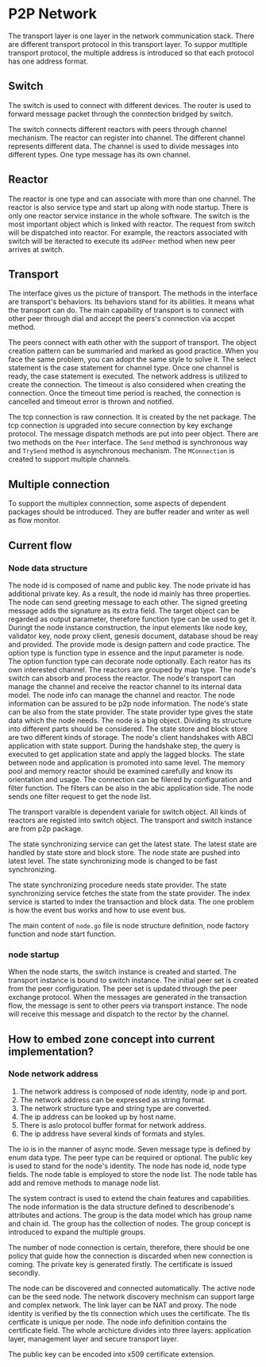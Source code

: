 # P2P Network

The transport layer is one layer in the network communication stack. There are different transport protocol in this transport layer. To suppor mutltiple transport protocol, the multiple address is introduced so that each protocol has one address format. 

## Switch

The switch is used to connect with different devices. The router is used to forward message packet through the conntection bridged by switch.

The switch connects different reactors with peers through channel mechanism. The reactor can register into channel. The different channel represents different data. The channel is used to divide messages into different types. One type message has its own channel.

## Reactor

The reactor is one type and can associate with more than one channel. The reactor is also service type and start up along with node startup. There is only one reactor service instance in the whole software. The switch is the most important object which is linked with reactor. The request from switch will be dispatched into reactor. For example, the reactors associated with switch will be iteracted to execute its `addPeer` method when new peer arrives at switch.

## Transport

The interface gives us the picture of transport. The methods in the interface are transport's behaviors. Its behaviors stand for its abilities. It means what the transport can do. The main capability of transport is to connect with other peer through dial and accept the peers's connection via accpet method.

The peers connect with eath other with the support of transport. The object creation pattern can be summaried and marked as good practice. When you face the same problem, you can adopt the same style to solve it. The select statement is the case statement for channel type. Once one channel is ready, the case statement is executed. The network address is utilized to create the connection. The timeout is also considered when creating the connection. Once the timeout time period is reached, the connection is cancelled and timeout error is thrown and notified. 

The tcp connection is raw connection. It is created by the net package. The tcp connection is upgraded into secure connection by key exchange protocol. The message dispatch methods are put into peer object. There are two methods on the `Peer` interface. The `Send` method is synchronous way and `TrySend` method is asynchronous mechanism. The `MConnection` is created to support multiple channels. 

## Multiple connection

To support the multiplex connnection, some aspects of dependent packages should be introduced. They are buffer reader and writer as well as flow monitor.


## Current flow

### Node data structure

The node id is composed of name and public key. The node private id has additional private key. As a result, the node id mainly has three properties. The node can send greeting message to each other. The signed greeting message adds the signature as its extra field. The target object can be regarded as output parameter, therefore function type can be used to get it. Duringt the node instance construction, the input elements like node key, validator key, node proxy client, genesis document, database shoud be reay and provided. The provide mode is design pattern and code practice. The option type is function type in essence and the input parameter is node. The option function type can decorate node optionally. Each reator has its own interested channel. The reactors are grouped by map type. The node's switch can absorb and process the reactor. The node's transport can manage the channel and receive the reactor channel to its internal data model. The node info can manage the channel and reactor. The node information can be assured to be p2p node information. The node's state can be also from the state provider. The state provider type gives the state data which the node needs. The node is a big object. Dividing its structure into different parts should be considered. The state store and block store are two different kinds of storage. The node's client handshakes with ABCI application with state support. During the handshake step, the query is executed to get application state and apply the lagged blocks. The state between node and application is promoted into same level. The memory pool and memory reactor should be examined carefully and know its orientation and usage. The connection can be filered by configuration and filter function. The filters can be also in the abic application side. The node sends one filter request to get the node list. 

The transport varaible is dependent variale for switch object. All kinds of reactors are registed into switch object. The transport and switch instance are from p2p package.

The state synchronizing service can get the latest state. The latest state are handled by state store and block store. The node state are pushed into latest level. The state synchronizing mode is changed to be fast synchronizing.

The state synchronizing procedure needs state provider. The state synchronizing service fetches the state from the state provider. The index service is started to index the transaction and block data. The one problem is how the event bus works and how to use event bus.

The main content of `node.go` file is node structure definition, node factory function and node start function. 

### node startup

When the node starts, the switch instance is created and started. The transport instance is bound to switch instance. The initial peer set is created from the peer configuration. The peer set is updated through the peer exchange protocol. When the messages are generated in the transaction flow, the message is sent to other peers via transport instance. The node will receive this message and dispatch to the rector by the channel. 


## How to embed zone concept into current implementation?

### Node network address

1. The network address is composed of node identity, node ip and port.
2. The network address can be expressed as string format.
3. The network structure type and string type are converted.
4. The ip address can be looked up by host name.
5. There is aslo protocol buffer format for network address.
6. The ip address have several kinds of formats and styles.

The io is in the manner of async mode. Seven message type is defined by enum data type. The peer type can be required or optional. The public key is used to stand for the node's identity. The node has node id, node type fields. The node table is employed to store the node list. The node table has add and remove methods to manage node list. 

The system contract is used to extend the chain features and capabilities. The node information is the data structure defined to describenode's attributes and actions. The group is the data model which has group name and chain id. The group has the collection of nodes. The group concept is introduced to expand the multiple groups.

The number of node connection is certain, therefore, there should be one policy that guide how the connection is discarded when new connection is coming. The private key is generated firstly. The certificate is issued secondly.

The node can be discovered and connected automatically. The active node can be the seed node. The network discovery mechnism can support large and complex network. The link layer can be NAT and proxy. The node identity is verified by the tls connection which uses the certificate. The tls certficate is unique per node. The node info definition contains the certificate field. The whole archicture divides into three layers: application layer, management layer and secure transport layer. 

The public key can be encoded into x509 certificate extension. 
